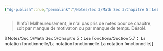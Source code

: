 ```yaml
---
{"dg-publish":true,"permalink":"/Notes/Sec 3/Math Sec 3/Chapitre 5：Les Fonctions/Section 5.7： La notation fonctionnelle/"}
---
```


>[!Info] Malheureusement, je n'ai pas pris de notes pour ce chapitre, soit par manque de motivation ou par manque de temps. Désolé.

[[Notes/Sec 3/Math Sec 3/Chapitre 5：Les Fonctions/Section 5.7： La notation fonctionnelle/La notation fonctionnelle\|La notation fonctionnelle]]
